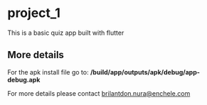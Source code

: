 # project_1

This is a basic quiz app built with flutter


## More details
For the apk install file go to: __/build/app/outputs/apk/debug/app-debug.apk__

For more details please contact
brilantdon.nura@enchele.com
